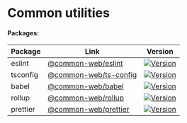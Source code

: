 # Common utilities

#### Packages:

| Package  |  Link  |  Version |  
|---       |---     |---       |
| eslint   |  [@common-web/eslint](https://github.com/Jareechang/common-web/tree/master/packages/common-eslint) | [![Version](https://img.shields.io/npm/v/@common-web/eslint.svg)](https://www.npmjs.com/package/@common-web/eslint)  |
|  tsconfig |  [@common-web/ts-config](https://github.com/Jareechang/common-web/tree/master/packages/ts-config) | [![Version](https://img.shields.io/npm/v/@common-web/ts-config.svg)](https://www.npmjs.com/package/@common-web/ts-config)  |
|  babel |  [@common-web/babel](https://github.com/Jareechang/common-web/tree/master/packages/babel) | [![Version](https://img.shields.io/npm/v/@common-web/babel.svg)](https://www.npmjs.com/package/@common-web/babel)  |
|  rollup |  [@common-web/rollup](https://github.com/Jareechang/common-web/tree/master/packages/rollup) | [![Version](https://img.shields.io/npm/v/@common-web/rollup.svg)](https://www.npmjs.com/package/@common-web/rollup)  |
|  prettier |  [@common-web/prettier](https://github.com/Jareechang/common-web/tree/master/packages/prettier) | [![Version](https://img.shields.io/npm/v/@common-web/prettier.svg)](https://www.npmjs.com/package/@common-web/prettier)  |
